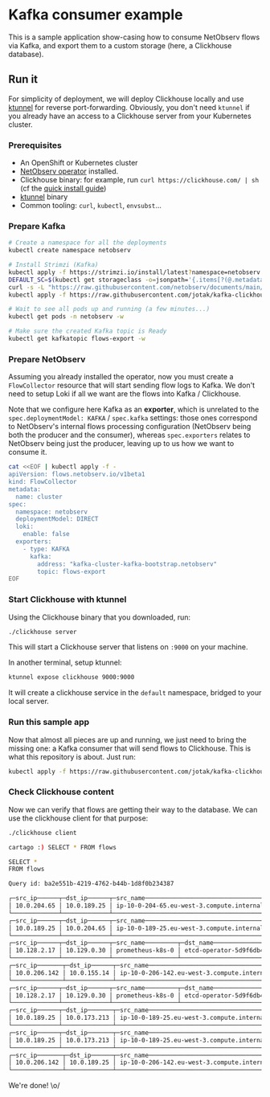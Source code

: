 # Kafka consumer example

This is a sample application show-casing how to consume NetObserv flows via Kafka, and export them to a custom storage (here, a Clickhouse database).

## Run it

For simplicity of deployment, we will deploy Clickhouse locally and use [ktunnel](https://github.com/omrikiei/ktunnel) for reverse port-forwarding. Obviously, you don't need `ktunnel` if you already have an access to a Clickhouse server from your Kubernetes cluster.

### Prerequisites

- An OpenShift or Kubernetes cluster
- [NetObserv operator](https://github.com/netobserv/network-observability-operator) installed.
- Clickhouse binary: for example, run `curl https://clickhouse.com/ | sh` (cf the [quick install guide](https://clickhouse.com/docs/en/install#quick-install))
- [ktunnel](https://github.com/omrikiei/ktunnel) binary
- Common tooling: `curl`, `kubectl`, `envsubst`...

### Prepare Kafka

```bash
# Create a namespace for all the deployments
kubectl create namespace netobserv

# Install Strimzi (Kafka)
kubectl apply -f https://strimzi.io/install/latest?namespace=netobserv -n netobserv
DEFAULT_SC=$(kubectl get storageclass -o=jsonpath='{.items[?(@.metadata.annotations.storageclass\.kubernetes\.io/is-default-class=="true")].metadata.name}') && echo "Using SC $DEFAULT_SC"
curl -s -L "https://raw.githubusercontent.com/netobserv/documents/main/examples/kafka/default.yaml" | envsubst | kubectl apply -n netobserv -f -
kubectl apply -f https://raw.githubusercontent.com/jotak/kafka-clickhouse-example/main/contrib/topic.yaml -n netobserv

# Wait to see all pods up and running (a few minutes...)
kubectl get pods -n netobserv -w

# Make sure the created Kafka topic is Ready
kubectl get kafkatopic flows-export -w
```

### Prepare NetObserv

Assuming you already installed the operator, now you must create a `FlowCollector` resource that will start sending flow logs to Kafka. We don't need to setup Loki if all we want are the flows into Kafka / Clickhouse.

Note that we configure here Kafka as an **exporter**, which is unrelated to the `spec.deploymentModel: KAFKA` / `spec.kafka` settings: those ones correspond to NetObserv's internal flows processing configuration (NetObserv being both the producer and the consumer), whereas `spec.exporters` relates to NetObserv being just the producer, leaving up to us how we want to consume it.

```bash
cat <<EOF | kubectl apply -f -
apiVersion: flows.netobserv.io/v1beta1
kind: FlowCollector
metadata:
  name: cluster
spec:
  namespace: netobserv
  deploymentModel: DIRECT
  loki:
    enable: false
  exporters:
    - type: KAFKA
      kafka:
        address: "kafka-cluster-kafka-bootstrap.netobserv"
        topic: flows-export
EOF
```

### Start Clickhouse with ktunnel

Using the Clickhouse binary that you downloaded, run:

```bash
./clickhouse server
```

This will start a Clickhouse server that listens on `:9000` on your machine.

In another terminal, setup ktunnel:

```bash
ktunnel expose clickhouse 9000:9000
```

It will create a clickhouse service in the `default` namespace, bridged to your local server.

### Run this sample app

Now that almost all pieces are up and running, we just need to bring the missing one: a Kafka consumer that will send flows to Clickhouse. This is what this repository is about. Just run:

```bash
kubectl apply -f https://raw.githubusercontent.com/jotak/kafka-clickhouse-example/main/contrib/deployment.yaml -n netobserv
```

### Check Clickhouse content

Now we can verify that flows are getting their way to the database. We can use the clickhouse client for that purpose:

```bash
./clickhouse client

cartago :) SELECT * FROM flows

SELECT *
FROM flows

Query id: ba2e551b-4219-4762-b44b-1d8f0b234387

┌─src_ip──────┬─dst_ip──────┬─src_name──────────────────────────────────┬─dst_name──────────────────────────────────┬─src_kind─┬─dst_kind─┬─src_namespace─┬─dst_namespace─┬─bytes─┬─packets─┐
│ 10.0.204.65 │ 10.0.189.25 │ ip-10-0-204-65.eu-west-3.compute.internal │ ip-10-0-189-25.eu-west-3.compute.internal │ Node     │ Node     │               │               │   132 │       2 │
└─────────────┴─────────────┴───────────────────────────────────────────┴───────────────────────────────────────────┴──────────┴──────────┴───────────────┴───────────────┴───────┴─────────┘
┌─src_ip──────┬─dst_ip──────┬─src_name──────────────────────────────────┬─dst_name──────────────────────────────────┬─src_kind─┬─dst_kind─┬─src_namespace─┬─dst_namespace─┬─bytes─┬─packets─┐
│ 10.0.189.25 │ 10.0.204.65 │ ip-10-0-189-25.eu-west-3.compute.internal │ ip-10-0-204-65.eu-west-3.compute.internal │ Node     │ Node     │               │               │    66 │       1 │
└─────────────┴─────────────┴───────────────────────────────────────────┴───────────────────────────────────────────┴──────────┴──────────┴───────────────┴───────────────┴───────┴─────────┘
┌─src_ip──────┬─dst_ip──────┬─src_name─────────┬─dst_name───────────────────────┬─src_kind─┬─dst_kind─┬─src_namespace────────┬─dst_namespace───────────┬─bytes─┬─packets─┐
│ 10.128.2.17 │ 10.129.0.30 │ prometheus-k8s-0 │ etcd-operator-5d9f6db48c-gqdg7 │ Pod      │ Pod      │ openshift-monitoring │ openshift-etcd-operator │   114 │       1 │
└─────────────┴─────────────┴──────────────────┴────────────────────────────────┴──────────┴──────────┴──────────────────────┴─────────────────────────┴───────┴─────────┘
┌─src_ip───────┬─dst_ip──────┬─src_name───────────────────────────────────┬─dst_name──────────────────────────────────┬─src_kind─┬─dst_kind─┬─src_namespace─┬─dst_namespace─┬─bytes─┬─packets─┐
│ 10.0.206.142 │ 10.0.155.14 │ ip-10-0-206-142.eu-west-3.compute.internal │ ip-10-0-155-14.eu-west-3.compute.internal │ Node     │ Node     │               │               │   125 │       1 │
└──────────────┴─────────────┴────────────────────────────────────────────┴───────────────────────────────────────────┴──────────┴──────────┴───────────────┴───────────────┴───────┴─────────┘
┌─src_ip──────┬─dst_ip──────┬─src_name─────────┬─dst_name───────────────────────┬─src_kind─┬─dst_kind─┬─src_namespace────────┬─dst_namespace───────────┬─bytes─┬─packets─┐
│ 10.128.2.17 │ 10.129.0.30 │ prometheus-k8s-0 │ etcd-operator-5d9f6db48c-gqdg7 │ Pod      │ Pod      │ openshift-monitoring │ openshift-etcd-operator │   228 │       2 │
└─────────────┴─────────────┴──────────────────┴────────────────────────────────┴──────────┴──────────┴──────────────────────┴─────────────────────────┴───────┴─────────┘
┌─src_ip──────┬─dst_ip───────┬─src_name──────────────────────────────────┬─dst_name─┬─src_kind─┬─dst_kind─┬─src_namespace─┬─dst_namespace─┬─bytes─┬─packets─┐
│ 10.0.189.25 │ 10.0.173.213 │ ip-10-0-189-25.eu-west-3.compute.internal │          │ Node     │          │               │               │   587 │       1 │
└─────────────┴──────────────┴───────────────────────────────────────────┴──────────┴──────────┴──────────┴───────────────┴───────────────┴───────┴─────────┘
┌─src_ip──────┬─dst_ip───────┬─src_name──────────────────────────────────┬─dst_name─┬─src_kind─┬─dst_kind─┬─src_namespace─┬─dst_namespace─┬─bytes─┬─packets─┐
│ 10.0.189.25 │ 10.0.173.213 │ ip-10-0-189-25.eu-west-3.compute.internal │          │ Node     │          │               │               │   327 │       2 │
└─────────────┴──────────────┴───────────────────────────────────────────┴──────────┴──────────┴──────────┴───────────────┴───────────────┴───────┴─────────┘
┌─src_ip───────┬─dst_ip──────┬─src_name───────────────────────────────────┬─dst_name──────────────────────────────────┬─src_kind─┬─dst_kind─┬─src_namespace─┬─dst_namespace─┬─bytes─┬─packets─┐
│ 10.0.206.142 │ 10.0.189.25 │ ip-10-0-206-142.eu-west-3.compute.internal │ ip-10-0-189-25.eu-west-3.compute.internal │ Node     │ Node     │               │               │  1531 │       1 │
└──────────────┴─────────────┴────────────────────────────────────────────┴───────────────────────────────────────────┴──────────┴──────────┴───────────────┴───────────────┴───────┴─────────┘

```

We're done!
\o/
